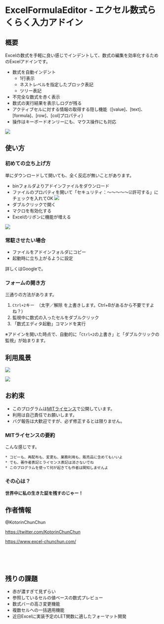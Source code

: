 # ExcelFormulaEditor - エクセル数式らくらく入力アドイン

## 概要

Excelの数式を手軽に良い感じでインデントして、数式の編集を効率化するためのExcelアドインです。

* 数式を自動インデント
  * 1行表示
  * ネストレベルを指定したブロック表記
  * ツリー表記
* 不完全な数式を赤く表示
* 数式の実行結果を表示しログが残る
* アクティブセルに対する情報の取得する隠し機能（[value]、[text]、[formula]、[row]、[col]プロパティ）
* 操作はキーボードオンリーにも、マウス操作にも対応

![](https://www.dropbox.com/s/85zcc6qy31md56i/20200730_%E3%82%A8%E3%82%AF%E3%82%BB%E3%83%AB%E3%81%AE%E6%95%B0%E5%BC%8F%E5%85%A5%E5%8A%9B%E3%82%92%E6%A5%BD%E3%81%AB%E3%81%99%E3%82%8B%E3%82%A2%E3%83%89%E3%82%A4%E3%83%B3%E3%82%92%E4%BD%9C%E3%81%A3%E3%81%A6%E3%81%BF%E3%81%9F_01.png?raw=1)



## 使い方

### 初めての立ち上げ方

単にダウンロードして開いても、全く反応が無いことがあります。

* binフォルダよりアドインファイルをダウンロード
* ファイルのプロパティを開いて「セキュリティ：～～～～～☑許可する」にチェックを入れてOK
  ![](https://www.dropbox.com/s/kmr79wzlu9xzg4j/20200730_%E3%82%A8%E3%82%AF%E3%82%BB%E3%83%AB%E3%81%AE%E6%95%B0%E5%BC%8F%E5%85%A5%E5%8A%9B%E3%82%92%E6%A5%BD%E3%81%AB%E3%81%99%E3%82%8B%E3%82%A2%E3%83%89%E3%82%A4%E3%83%B3%E3%82%92%E4%BD%9C%E3%81%A3%E3%81%A6%E3%81%BF%E3%81%9F_02.png?raw=1)
* ダブルクリックで開く
* マクロを有効化する
* Excelのリボンに機能が増える

![](https://www.dropbox.com/s/lh20i9s3qfaejn7/20200730_%E3%82%A8%E3%82%AF%E3%82%BB%E3%83%AB%E3%81%AE%E6%95%B0%E5%BC%8F%E5%85%A5%E5%8A%9B%E3%82%92%E6%A5%BD%E3%81%AB%E3%81%99%E3%82%8B%E3%82%A2%E3%83%89%E3%82%A4%E3%83%B3%E3%82%92%E4%BD%9C%E3%81%A3%E3%81%A6%E3%81%BF%E3%81%9F_03.png?raw=1)




### 常駐させたい場合

* ファイルをアドインフォルダにコピー
* 起動時に立ち上がるように設定

詳しくはGoogleで。

### フォームの開き方

三通りの方法があります。

1. `Ctrl+2`キー　（太字／解除 を上書きします。Ctrl+Bがあるから不要ですよね？）
2. 監視中に数式の入ったセルをダブルクリック
3. 「数式エディタ起動」コマンドを実行

※アドインを開いた時点で、自動的に「`Ctrl+2`の上書き」と「ダブルクリックの監視」が始まります。

## 利用風景

![](https://www.dropbox.com/s/jnq6612el3y8tq1/20200730_%E3%82%A8%E3%82%AF%E3%82%BB%E3%83%AB%E3%81%AE%E6%95%B0%E5%BC%8F%E5%85%A5%E5%8A%9B%E3%82%92%E6%A5%BD%E3%81%AB%E3%81%99%E3%82%8B%E3%82%A2%E3%83%89%E3%82%A4%E3%83%B3%E3%82%92%E4%BD%9C%E3%81%A3%E3%81%A6%E3%81%BF%E3%81%9F_01.gif?raw=1)

![](https://www.dropbox.com/s/b0j90th4vurxiqh/20200730_%E3%82%A8%E3%82%AF%E3%82%BB%E3%83%AB%E3%81%AE%E6%95%B0%E5%BC%8F%E5%85%A5%E5%8A%9B%E3%82%92%E6%A5%BD%E3%81%AB%E3%81%99%E3%82%8B%E3%82%A2%E3%83%89%E3%82%A4%E3%83%B3%E3%82%92%E4%BD%9C%E3%81%A3%E3%81%A6%E3%81%BF%E3%81%9F_04.gif?raw=1)




## お約束

* このプログラムは[MITライセンス](https://ja.wikipedia.org/wiki/MIT_License)で公開しています。
* 利用は自己責任でお願いします。
* バグ報告は大歓迎ですが、必ず修正するとは限りません。

### MITライセンスの要約

こんな感じです。

```
* コピーも、再配布も、変更も、業務利用も、販売品に含めてもいいよ
* でも、著作者表記とライセンス表記は消さないでね
* このプログラムを使って何が起きても作者は関知しませんよ
```

### その心は？

**世界中に私の生きた証を残すのじゃー！**




## 作者情報

@KotorinChunChun

https://twitter.com/KotorinChunChun

https://www.excel-chunchun.com/

<br>

<br>

<br>



## 残りの課題

* 赤が濃すぎて見ずらい
* 参照しているセルの値ベースの数式プレビュー
* 数式バーの高さ変更機能
* 複数セルへの一括適用機能
* 近日Excelに実装予定のLET関数に適したフォーマット開発

